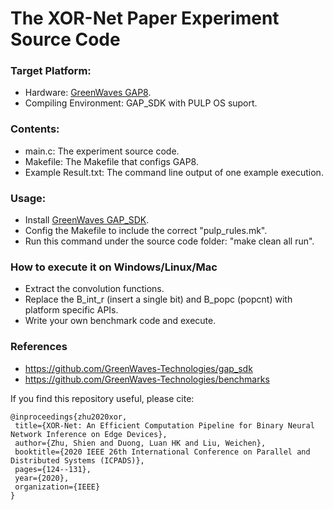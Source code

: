 # The XOR-Net Paper Experiment Source Code

### Target Platform:
 - Hardware: [GreenWaves GAP8](https://greenwaves-technologies.com/gap8_mcu_ai/).
 - Compiling Environment: GAP_SDK with PULP OS suport.

### Contents:
- main.c: The experiment source code.
- Makefile: The Makefile that configs GAP8. 
- Example Result.txt: The command line output of one example execution.

### Usage:
- Install [GreenWaves GAP_SDK](https://github.com/GreenWaves-Technologies/gap_sdk).
- Config the Makefile to include the correct "pulp_rules.mk".
- Run this command under the source code folder: "make clean all run".

### How to execute it on Windows/Linux/Mac
- Extract the convolution functions.
- Replace the B_int_r (insert a single bit) and B_popc (popcnt) with platform specific APIs.
- Write your own benchmark code and execute.

### References
 - https://github.com/GreenWaves-Technologies/gap_sdk
 - https://github.com/GreenWaves-Technologies/benchmarks


 If you find this repository useful, please cite:  
 
 ```
 @inproceedings{zhu2020xor,  
  title={XOR-Net: An Efficient Computation Pipeline for Binary Neural Network Inference on Edge Devices},  
  author={Zhu, Shien and Duong, Luan HK and Liu, Weichen},
  booktitle={2020 IEEE 26th International Conference on Parallel and Distributed Systems (ICPADS)},
  pages={124--131},
  year={2020},
  organization={IEEE}
}
 ```





